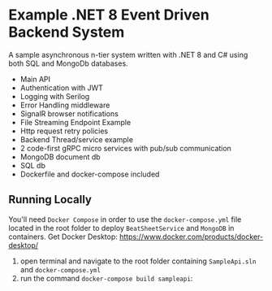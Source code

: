 # Example .NET 8 Event Driven Backend System
A sample asynchronous n-tier system written with .NET 8 and C# using both SQL and MongoDb databases.

- Main API
- Authentication with JWT
- Logging with Serilog
- Error Handling middleware
- SignalR browser notifications
- File Streaming Endpoint Example
- Http request retry policies
- Backend Thread/service example
- 2 code-first gRPC micro services with pub/sub communication
- MongoDB document db
- SQL db
- Dockerfile and docker-compose included


## Running Locally

You'll need `Docker Compose` in order to use the `docker-compose.yml` file located in the root folder to deploy `BeatSheetService` and `MongoDB` in containers.
Get Docker Desktop: https://www.docker.com/products/docker-desktop/

1) open terminal and navigate to the root folder containing `SampleApi.sln` and `docker-compose.yml`
2) run the command `docker-compose build sampleapi`:




